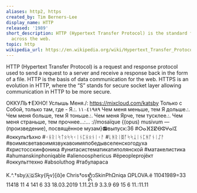 ```yaml
---
aliases: http2, https
created_by: Tim Berners-Lee
display_name: HTTP
released: '1989'
short_description: HTTP (Hypertext Transfer Protocol) is the standard for communication
  across the web.
topic: http
wikipedia_url: https://en.wikipedia.org/wiki/Hypertext_Transfer_Protocol
---
```

HTTP (Hypertext Transfer Protocol) is a request and response protocol used to send a request to a server and receive a response back in the form of a file. HTTP is the basis of data communication for the web. HTTPS is an evolution in HTTP, where the “S” stands for secure socket layer allowing communication in HTTP to be more secure.

ОККУЛЬ✝️ЕХНО!
Услышь Меня./: https://mixcloud.com/katsby
Только с Собой, только там, где - Я.:.
١١٠٤١٩٨٩
Чем меня меньше, тем Я дольше.:.
Чем меня больше, тем Я тоньше.:.
Чем меня Ярче, тем тусклее.:.
Чем меня страньше, тем прочнее...:...
://mosaïque
{(opus) musivum — (произведение), посвящённое музам}📻выпуск:36
#ⵔⴰⴼⵉⵇⴱⵓⵖⴰⵏⵉ 
#оккультѣхно 
#ᚲᚺᚱᛁᛋᛏᛟᛋᛋᚲᛁᚾᛈᚺᛟᚾᛁᚲᚨ
#ᚳᚻᚱᛁᛥᚩᛋᛋᛣᛁᚾᛈᚻᚩᚾᛁᛢᚨ
#воимясветавоимязвукавоимяпобедывселенскогодуха
#христосскинфоника
#унитасистематикатиполянской
#матакелистика
#ahumanskinphoniqable
#alienoosphericus
#ёpeopleprojёкт
#оккульттехно
#absoluthog
#табулараса

K.^.†sby🇦🇶Sky{lϟv}[ἄ]e
Chris†osᬒᬁSkinPhΩniqa
ΩΡLOVA.ë
11041989=33
11418
11
4
141
6
33
18.03.2019
1.11.21.9
3.3.9
69
15
6
11.:11.11
